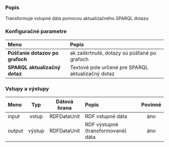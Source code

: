 ### Popis

Transformuje vstupné dáta pomocou aktualizačného SPARQL dotazu

### Konfiguračné parametre

| Meno | Popis |
|:----|:----|
|**Púšťanie dotazov po grafoch** | ak zaškrtnuté, dotazy sú púšťané po grafoch |
|**SPARQL aktualizačný dotaz** | Textové pole určené pre SPARQL aktualizačný dotaz |

### Vstupy a výstupy

|Meno |Typ | Dátová hrana | Popis | Povinné |
|:--------|:------:|:------:|:-------------|:---------------------:|
|input  |vstup| RDFDataUnit | RDF vstupné dáta |áno|
|output |výstup| RDFDataUnit | RDF výstupné (transformované) dáta |áno|
